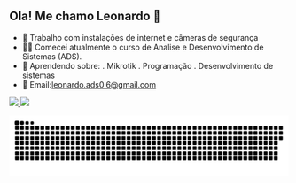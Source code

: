 ## Ola! Me chamo Leonardo 👋

- 🔭 Trabalho com instalações de internet e câmeras de segurança
- 👨‍🎓 Comecei atualmente o curso de Analise e Desenvolvimento de Sistemas (ADS).
- 🧠 Aprendendo sobre:
. Mikrotik
. Programação
. Desenvolvimento de sistemas  
- 📮 Email:leonardo.ads0.6@gmail.com

<div>
 <a href="https://github.com/Leonardobrizolla">
 <img height="180em" src="https://github-readme-stats.vercel.app/api?username=Leonardobrizolla&show_icons=true&theme=tokyonight&include_all_commits=true&count_private=true"/>
<img height="180em" src="http://github-readme-stats.vercel.app/api/top-langs/?username=Leonardobrizolla&layout=compact&langs_count=16&theme=dark"/>
 </div>





![Snake animation](https://github.com/Leonardobrizolla/Leonardobrizolla/blob/output/github-contribution-grid-snake.svg)
